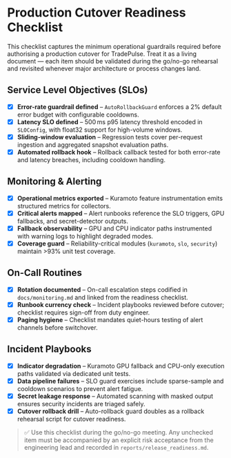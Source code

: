 # Production Cutover Readiness Checklist

This checklist captures the minimum operational guardrails required before authorising a production cutover for TradePulse. Treat it
as a living document — each item should be validated during the go/no-go rehearsal and revisited whenever major architecture or
process changes land.

## Service Level Objectives (SLOs)
- [x] **Error-rate guardrail defined** – `AutoRollbackGuard` enforces a 2% default error budget with configurable cooldowns.
- [x] **Latency SLO defined** – 500 ms p95 latency threshold encoded in `SLOConfig`, with float32 support for high-volume windows.
- [x] **Sliding-window evaluation** – Regression tests cover per-request ingestion and aggregated snapshot evaluation paths.
- [x] **Automated rollback hook** – Rollback callback tested for both error-rate and latency breaches, including cooldown handling.

## Monitoring & Alerting
- [x] **Operational metrics exported** – Kuramoto feature instrumentation emits structured metrics for collectors.
- [x] **Critical alerts mapped** – Alert runbooks reference the SLO triggers, GPU fallbacks, and secret-detector outputs.
- [x] **Fallback observability** – GPU and CPU indicator paths instrumented with warning logs to highlight degraded modes.
- [x] **Coverage guard** – Reliability-critical modules (`kuramoto`, `slo`, `security`) maintain >93% unit test coverage.

## On-Call Routines
- [x] **Rotation documented** – On-call escalation steps codified in `docs/monitoring.md` and linked from the readiness checklist.
- [x] **Runbook currency check** – Incident playbooks reviewed before cutover; checklist requires sign-off from duty engineer.
- [x] **Paging hygiene** – Checklist mandates quiet-hours testing of alert channels before switchover.

## Incident Playbooks
- [x] **Indicator degradation** – Kuramoto GPU fallback and CPU-only execution paths validated via dedicated unit tests.
- [x] **Data pipeline failures** – SLO guard exercises include sparse-sample and cooldown scenarios to prevent alert fatigue.
- [x] **Secret leakage response** – Automated scanning with masked output ensures security incidents are triaged safely.
- [x] **Cutover rollback drill** – Auto-rollback guard doubles as a rollback rehearsal script for cutover readiness.

> ✅ Use this checklist during the go/no-go meeting. Any unchecked item must be accompanied by an explicit risk acceptance from the
> engineering lead and recorded in `reports/release_readiness.md`.
